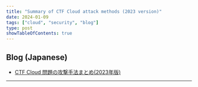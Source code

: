 ```yaml
---
title: "Summary of CTF Cloud attack methods (2023 version)"
date: 2024-01-09
tags: ["cloud", "security", "blog"]
type: post
showTableOfContents: true
---
```


## Blog (Japanese)
- [CTF Cloud 問題の攻撃手法まとめ(2023年版)](https://scgajge12.hatenablog.com/entry/ctf_cloud_2023)

---
